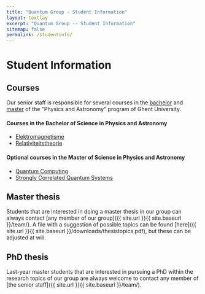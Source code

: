 ```yaml
---
title: "Quantum Group - Student Information"
layout: textlay
excerpt: "Quantum Group -- Student Information"
sitemap: false
permalink: /studentinfo/
---
```


# Student Information

## Courses
Our senior staff is responsible for several courses in the [bachelor](https://studiegids.ugent.be/2020/NL/FACULTY/C/BACH/CBFYST/CBFYST.html) and [master](https://studiegids.ugent.be/2020/NL/FACULTY/C/MABA/CMFYST/CMFYST.html) of  the "Physics and Astronomy" program of Ghent University.

#### Courses in the Bachelor of Science in Physics and Astronomy

* [Elektromagnetisme](https://studiegids.ugent.be/2020/NL/studiefiches/C002133.pdf)
* [Relativiteitstheorie](https://studiegids.ugent.be/2020/NL/studiefiches/C002462.pdf)

#### Optional courses in the Master of Science in Physics and Astronomy
* [Quantum Computing](https://studiegids.ugent.be/2020/NL/studiefiches/C003668.pdf)
* [Strongly Correlated Quantum Systems](https://studiegids.ugent.be/2020/NL/studiefiches/C004071.pdf)

## Master thesis

Students that are interested in doing a master thesis in our group can always contact [any member of our group]({{ site.url }}{{ site.baseurl }}/team/). A file with a suggestion of possible topics can be found [here]({{ site.url }}{{ site.baseurl }}/downloads/thesistopics.pdf), but these can be adjusted at will.

## PhD thesis

Last-year master students that are interested in pursuing a PhD within the research topics of our group are always welcome to contact any member of [the senior staff]({{ site.url }}{{ site.baseurl }}/team/).
